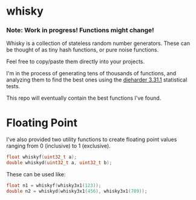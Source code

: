 whisky
======

### Note: Work in progress! Functions might change!

Whisky is a collection of stateless random number generators.  These can be thought of as tiny hash
functions, or pure noise functions.

Feel free to copy/paste them directly into your projects.

I'm in the process of generating tens of thousands of functions, and analyzing them to find the best
ones using the [dieharder 3.31.1](http://webhome.phy.duke.edu/~rgb/General/dieharder.php)
statistical tests.

This repo will eventually contain the best functions I've found.

Floating Point
==============

I've also provided two utility functions to create floating point values ranging from 0 (inclusive)
to 1 (exclusive).

```c
float whiskyf(uint32_t a);
double whiskyd(uint32_t a, uint32_t b);
```

These can be used like:

```c
float n1 = whiskyf(whisky3x1(123));
double n2 = whiskyd(whisky3x1(456), whisky3x1(789));
```
